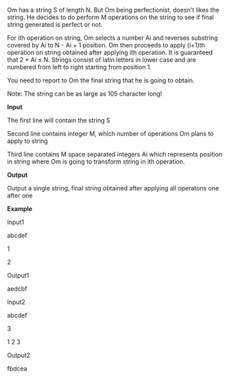 Om has a string S of length N. But Om being perfectionist, doesn't likes the string. He decides to do perform M operations on the string to see if final string generated is perfect or not.

For ith operation on string, Om selects a number Ai and reverses substring covered by Ai to N - Ai + 1 position. Om then proceeds to apply (i+1)th operation on string obtained after applying ith operation. It is guaranteed that 2 * Ai ≤ N. Strings consist of latin letters in lower case and are numbered from left to right starting from position 1.

You need to report to Om the final string that he is going to obtain.

Note: The string can be as large as 105 character long!

**Input**

The first line will contain the string S

Second line contains integer M, which number of operations Om plans to apply to string

Third line contains M space separated integers Ai which represents position in string where Om is going to transform string in ith operation.

**Output**

Output a single string, final string obtained after applying all operatons one after one

**Example**

Input1

abcdef

1

2

Output1

aedcbf


Input2

abcdef

3

1 2 3

Output2

fbdcea
